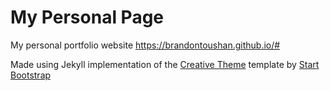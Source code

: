 # My Personal Page

My personal portfolio website https://brandontoushan.github.io/#

Made using Jekyll implementation of the [Creative Theme](http://startbootstrap.com/template-overviews/creative/) template by [Start Bootstrap](http://startbootstrap.com)
